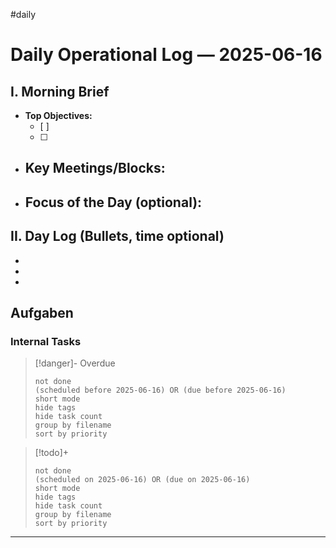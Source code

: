 #daily
# Daily Operational Log — 2025-06-16

## I. Morning Brief

- **Top Objectives:**
  - [ ]
  - [ ]
- **Key Meetings/Blocks:**
  -
- **Focus of the Day (optional):**
  -

## II. Day Log (Bullets, time optional)

-
-
-

## Aufgaben

### Internal Tasks

> [!danger]- Overdue
>```tasks
>not done
>(scheduled before 2025-06-16) OR (due before 2025-06-16)
>short mode
>hide tags
>hide task count
>group by filename
>sort by priority
>```

> [!todo]+
>```tasks
>not done
>(scheduled on 2025-06-16) OR (due on 2025-06-16)
>short mode
>hide tags
>hide task count
>group by filename
>sort by priority
>```

---
